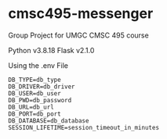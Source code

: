 # cmsc495-messenger
Group Project for UMGC CMSC 495 course

Python v3.8.18
Flask v2.1.0

Using the .env File

```
DB_TYPE=db_type
DB_DRIVER=db_driver
DB_USER=db_user
DB_PWD=db_password
DB_URL=db_url
DB_PORT=db_port
DB_DATABASE=db_database
SESSION_LIFETIME=session_timeout_in_minutes
```